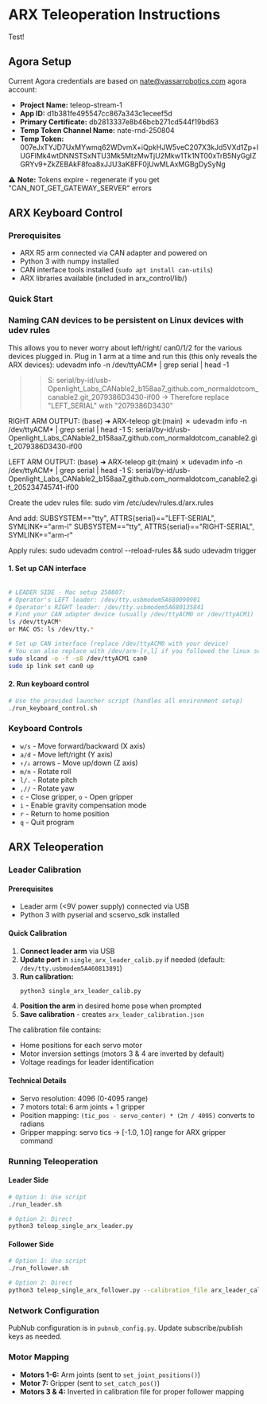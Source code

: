 # ARX Teleoperation Instructions

Test!

## Agora Setup
Current Agora credentials are based on nate@vassarrobotics.com agora account:
- **Project Name:** teleop-stream-1
- **App ID:** d1b381fe495547cc867a343c1eceef5d
- **Primary Certificate:** db2813337e8b46bcb271cd544f19bd63
- **Temp Token Channel Name:** nate-rnd-250804
- **Temp Token:** 007eJxTYJD7UxMYwmq62WDvmX+iQpkHJW5veC207X3kJd5VXd1Zp+IUGFIMk4wtDNNSTSxNTU3Mk5MtzMwTjU2Mkw1Tk1NT00xTrB5NyGgIZGRYv9+ZkZEBAkF8foa8xJJU3aK8FF0jUwMLAxMGBgDySyNg

⚠️ **Note:** Tokens expire - regenerate if you get "CAN_NOT_GET_GATEWAY_SERVER" errors

## ARX Keyboard Control

### Prerequisites
- ARX R5 arm connected via CAN adapter and powered on
- Python 3 with numpy installed
- CAN interface tools installed (`sudo apt install can-utils`)
- ARX libraries available (included in arx_control/lib/)

### Quick Start

### Naming CAN devices to be persistent on Linux devices with udev rules
This allows you to never worry about left/right/ can0/1/2 for the various devices plugged in.
Plug in 1 arm at a time and run this (this only reveals the ARX devices):
udevadm info -n /dev/ttyACM* | grep serial | head -1
>> S: serial/by-id/usb-Openlight_Labs_CANable2_b158aa7_github.com_normaldotcom_canable2.git_2079386D3430-if00
-> Therefore replace "LEFT_SERIAL" with "2079386D3430"


RIGHT ARM OUTPUT: (base) ➜  ARX-teleop git:(main) ✗ udevadm info -n /dev/ttyACM* | grep serial | head -1
S: serial/by-id/usb-Openlight_Labs_CANable2_b158aa7_github.com_normaldotcom_canable2.git_2079386D3430-if00

LEFT ARM OUTPUT: (base) ➜  ARX-teleop git:(main) ✗ udevadm info -n /dev/ttyACM* | grep serial | head -1
S: serial/by-id/usb-Openlight_Labs_CANable2_b158aa7_github.com_normaldotcom_canable2.git_205234745741-if00

Create the udev rules file:
sudo vim /etc/udev/rules.d/arx.rules

And add:
SUBSYSTEM=="tty", ATTRS{serial}=="LEFT-SERIAL", SYMLINK+="arm-l"
SUBSYSTEM=="tty", ATTRS{serial}=="RIGHT-SERIAL", SYMLINK+="arm-r"

Apply rules:
sudo udevadm control --reload-rules && sudo udevadm trigger


#### 1. Set up CAN interface
```bash

# LEADER SIDE - Mac setup 250807: 
# Operator's LEFT leader: /dev/tty.usbmodem5A680090901
# Operator's RIGHT leader: /dev/tty.usbmodem5A680135841
# Find your CAN adapter device (usually /dev/ttyACM0 or /dev/ttyACM1)
ls /dev/ttyACM*
or MAC OS: ls /dev/tty.*

# Set up CAN interface (replace /dev/ttyACM0 with your device)
# You can also replace with /dev/arm-[r,l] if you followed the linux setup
sudo slcand -o -f -s8 /dev/ttyACM1 can0
sudo ip link set can0 up
```

#### 2. Run keyboard control
```bash
# Use the provided launcher script (handles all environment setup)
./run_keyboard_control.sh
```

### Keyboard Controls
- `w/s` - Move forward/backward (X axis)
- `a/d` - Move left/right (Y axis)
- `↑/↓` arrows - Move up/down (Z axis)
- `m/n` - Rotate roll
- `l/.` - Rotate pitch  
- `,//` - Rotate yaw
- `c` - Close gripper, `o` - Open gripper
- `i` - Enable gravity compensation mode
- `r` - Return to home position
- `q` - Quit program

## ARX Teleoperation

### Leader Calibration

#### Prerequisites
- Leader arm (<9V power supply) connected via USB
- Python 3 with pyserial and scservo_sdk installed

#### Quick Calibration
1. **Connect leader arm** via USB
2. **Update port** in `single_arx_leader_calib.py` if needed (default: `/dev/tty.usbmodem5A460813891`)
3. **Run calibration:**
   ```bash
   python3 single_arx_leader_calib.py
   ```
4. **Position the arm** in desired home pose when prompted
5. **Save calibration** - creates `arx_leader_calibration.json`

The calibration file contains:
- Home positions for each servo motor
- Motor inversion settings (motors 3 & 4 are inverted by default)
- Voltage readings for leader identification

#### Technical Details
- Servo resolution: 4096 (0-4095 range)
- 7 motors total: 6 arm joints + 1 gripper
- Position mapping: `(tic_pos - servo_center) * (2π / 4095)` converts to radians
- Gripper mapping: servo tics → [-1.0, 1.0] range for ARX gripper command

### Running Teleoperation

#### Leader Side
```bash
# Option 1: Use script
./run_leader.sh

# Option 2: Direct
python3 teleop_single_arx_leader.py
```

#### Follower Side
```bash
# Option 1: Use script  
./run_follower.sh

# Option 2: Direct
python3 teleop_single_arx_follower.py --calibration_file arx_leader_calibration.json
```

### Network Configuration
PubNub configuration is in `pubnub_config.py`. Update subscribe/publish keys as needed.

### Motor Mapping
- **Motors 1-6:** Arm joints (sent to `set_joint_positions()`)
- **Motor 7:** Gripper (sent to `set_catch_pos()`)
- **Motors 3 & 4:** Inverted in calibration file for proper follower mapping